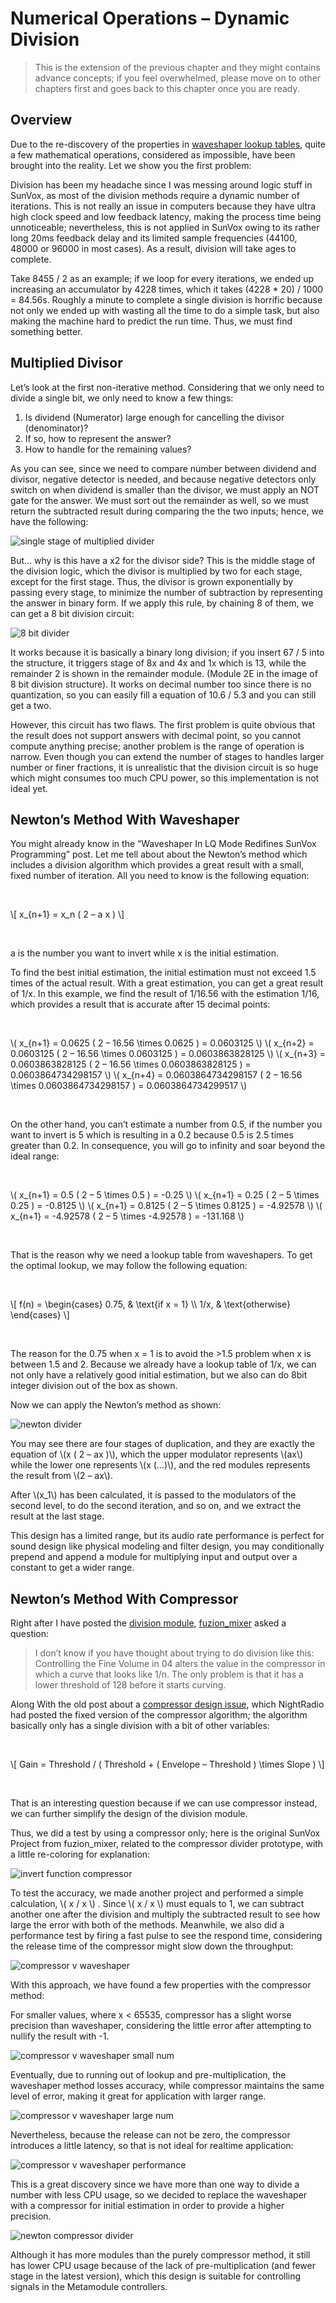 # Numerical Operations – Dynamic Division


> This is the extension of the previous chapter and they might contains advance concepts; if you feel overwhelmed, please move on to other chapters first and goes back to this chapter once you are ready.

## Overview

Due to the re-discovery of the properties in [waveshaper lookup tables](https://logickin.net/logicprocessing/waveshaper-in-lq-mode-redifines-sunvox-programming/), quite a few mathematical operations, considered as impossible, have been brought into the reality. Let we show you the first problem:

Division has been my headache since I was messing around logic stuff in SunVox, as most of the division methods require a dynamic number of iterations. This is not really an issue in computers because they have ultra high clock speed and low feedback latency, making the process time being unnoticeable; nevertheless, this is not applied in SunVox owing to its rather long 20ms feedback delay and its limited sample frequencies (44100, 48000 or 96000 in most cases). As a result, division will take ages to complete.

Take 8455 / 2 as an example; if we loop for every iterations, we ended up increasing an accumulator by 4228 times, which it takes (4228 * 20) / 1000 = 84.56s. Roughly a minute to complete a single division is horrific because not only we ended up with wasting all the time to do a simple task, but also making the machine hard to predict the run time. Thus, we must find something better.

## Multiplied Divisor

Let’s look at the first non-iterative method. Considering that we only need to divide a single bit, we only need to know a few things:

1. Is dividend (Numerator) large enough for cancelling the divisor (denominator)?
2. If so, how to represent the answer?
3. How to handle for the remaining values?

As you can see, since we need to compare number between dividend and divisor, negative detector is needed, and because negative detectors only switch on when dividend is smaller than the divisor, we must apply an NOT gate for the answer. We must sort out the remainder as well, so we must return the subtracted result during comparing the the two inputs; hence, we have the following:

![single stage of multiplied divider](../images/numerical_operations/8-bit-divider-single-stage.png)

But... why is this have a x2 for the divisor side? This is the middle stage of the division logic, which the divisor is multiplied by two for each stage, except for the first stage. Thus, the divisor is grown exponentially by passing every stage, to minimize the number of subtraction by representing the answer in binary form. If we apply this rule, by chaining 8 of them, we can get a 8 bit division circuit:

![8 bit divider](../images/numerical_operations/8-bit-divider.png)

It works because it is basically a binary long division; if you insert 67 / 5 into the structure, it triggers stage of 8x and 4x and 1x which is 13, while the remainder 2 is shown in the remainder module. (Module 2E in the image of 8 bit division structure). It works on decimal number too since there is no quantization, so you can easily fill a equation of 10.6 / 5.3 and you can still get a two.

However, this circuit has two flaws. The first problem is quite obvious that the result does not support answers with decimal point, so you cannot compute anything precise; another problem is the range of operation is narrow. Even though you can extend the number of stages to handles larger number or finer fractions, it is unrealistic that the division circuit is so huge which might consumes too much CPU power, so this implementation is not ideal yet.

## Newton’s Method With Waveshaper

You might already know in the “Waveshaper In LQ Mode Redifines SunVox Programming” post. Let me tell about about the Newton’s method which includes a division algorithm which provides a great result with a small, fixed number of iteration. All you need to know is the following equation:

<br>

\\[ x_{n+1} = x_n ( 2 – a x ) \\]

<br>

a is the number you want to invert while x is the initial estimation. 

To find the best initial estimation, the initial estimation must not exceed 1.5 times of the actual result. With a great estimation, you can get a great result of 1/x. In this example, we find the result of 1/16.56 with the estimation 1/16, which provides a result that is accurate after 15 decimal points:

<br>

\\( x_{n+1} = 0.0625 ( 2 – 16.56 \times 0.0625 ) = 0.0603125 \\)
\\( x_{n+2} = 0.0603125 ( 2 – 16.56 \times 0.0603125 ) = 0.0603863828125 \\)
\\( x_{n+3} = 0.0603863828125 ( 2 – 16.56 \times 0.0603863828125 ) = 0.0603864734298157 \\)
\\( x_{n+4} = 0.0603864734298157 ( 2 – 16.56 \times 0.0603864734298157 ) = 0.0603864734299517 \\)

<br>

On the other hand, you can’t estimate a number from 0.5, if the number you want to invert is 5 which is resulting in a 0.2 because 0.5 is 2.5 times greater than 0.2. In consequence, you will go to infinity and soar beyond the ideal range:

<br>

\\( x_{n+1} = 0.5 ( 2 – 5 \times 0.5 ) = -0.25 \\)
\\( x_{n+1} = 0.25 ( 2 – 5 \times 0.25 ) = -0.8125 \\)
\\( x_{n+1} = 0.8125 ( 2 – 5 \times 0.8125 ) = -4.92578 \\)
\\( x_{n+1} = -4.92578 ( 2 – 5 \times -4.92578 ) = -131.168 \\)

<br>

That is the reason why we need a lookup table from waveshapers. To get the optimal lookup, we may follow the following equation:

<br>

\\[ f(n) =
\begin{cases}
0.75,  & \text{if x = 1} \\\\
1/x, & \text{otherwise}
\end{cases}
\\]

<br>

The reason for the 0.75 when x = 1 is to avoid the >1.5 problem when x is between 1.5 and 2. Because we already have a lookup table of 1/x, we can not only have a relatively good initial estimation, but we also can do 8bit integer division out of the box as shown. 

Now we can apply the Newton’s method as shown:

![newton divider](../images/numerical_operations/newton_divider.png)

You may see there are four stages of duplication, and they are exactly the equation of \\(x ( 2 – ax )\\), which the upper modulator represents \\(ax\\) while the lower one represents \\(x (…)\\), and the red modules represents the result from \\(2 – ax\\). 

After \\(x_1\\) has been calculated, it is passed to the modulators of the second level, to do the second iteration, and so on, and we extract the result at the last stage.

This design has a limited range, but its audio rate performance is perfect for sound design like physical modeling and filter design, you may conditionally prepend and append a module for multiplying input and output over a constant to get a wider range.

## Newton’s Method With Compressor

Right after I have posted the [division module](https://warmplace.ru/forum/viewtopic.php?f=11&t=6254), [fuzion_mixer](https://soundcloud.com/fuzion-mixer) asked a question:

>I don’t know if you have thought about trying to do division like this:
>Controlling the Fine Volume in 04 alters the value in the compressor
>in which a curve that looks like 1/n.
>The only problem is that it has a lower threshold of 128 before it starts curving.

Along With the old post about a [compressor design issue](https://warmplace.ru/forum/viewtopic.php?p=8342#p8342), which NightRadio had posted the fixed version of the compressor algorithm; the algorithm basically only has a single division with a bit of other variables:

<br>

\\[ Gain = Threshold / ( Threshold + ( Envelope – Threshold ) \times Slope ) \\]

<br>

That is an interesting question because if we can use compressor instead, we can further simplify the design of the division module.

Thus, we did a test by using a compressor only; here is the original SunVox Project from fuzion_mixer, related to the compressor divider prototype, with a little re-coloring for explanation:

![invert function compressor](../images/numerical_operations/invert_function_compressor.png)

To test the accuracy, we made another project and performed a simple calculation, \\( x / x \\) . Since \\( x / x \\) must equals to 1, we can subtract another one after the division and multiply the subtracted result to see how large the error with both of the methods. Meanwhile, we also did a performance test by firing a fast pulse to see the respond time, considering the release time of the compressor might slow down the throughput:

![compressor v waveshaper](../images/numerical_operations/compressor_v_waveshaper_test.png)

With this approach, we have found a few properties with the compressor method:

For smaller values, where x < 65535, compressor has a slight worse precision than waveshaper, considering the little error after attempting to nullify the result with -1.

![compressor v waveshaper small num](../images/numerical_operations/compressor_v_waveshaper_test_small_num.png)

Eventually, due to running out of lookup and pre-multiplication, the waveshaper method losses accuracy, while compressor maintains the same level of error, making it great for application with larger range.

![compressor v waveshaper large num](../images/numerical_operations/compressor_v_waveshaper_test_large_num.png)

Nevertheless, because the release can not be zero, the compressor introduces a little latency, so that is not ideal for realtime application:

![compressor v waveshaper performance](../images/numerical_operations/compressor_v_waveshaper_test_performance.png)

This is a great discovery since we have more than one way to divide a number with less CPU usage, so we decided to replace the waveshaper with a compressor for initial estimation in order to provide a higher precision.

![newton compressor divider](../images/numerical_operations/3stage_newton_invertor_with_compressor.png)

Although it has more modules than the purely compressor method, it still has lower CPU usage because of the lack of pre-multiplication (and fewer stage in the latest version), which this design is suitable for controlling signals in the Metamodule controllers.